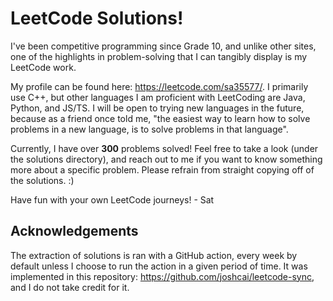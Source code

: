 # LeetCode Solutions!

I've been competitive programming since Grade 10, and unlike other sites, one of the highlights in problem-solving that I can tangibly display is my LeetCode work.

My profile can be found here: https://leetcode.com/sa35577/. I primarily use C++, but other languages I am proficient with LeetCoding are Java, Python, and JS/TS. I will be open to trying new languages in the future, because as a friend once told me, "the easiest way to learn how to solve problems in a new language, is to solve problems in that language".

Currently, I have over **300** problems solved! Feel free to take a look (under the solutions directory), and reach out to me if you want to know something more about a specific problem. Please refrain from straight copying off of the solutions. :)

Have fun with your own LeetCode journeys! - Sat

## Acknowledgements

The extraction of solutions is ran with a GitHub action, every week by default unless I choose to run the action in a given period of time. It was implemented in this repository: https://github.com/joshcai/leetcode-sync, and I do not take credit for it. 
